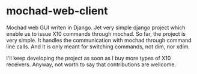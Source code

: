 mochad-web-client
=================

Mochad web GUI writen in Django. Jet very simple django project which enable us to issue X10 commands through mochad.
So far, the project is very simple. It handles the communication with mochad through command line calls. And it is only 
meant for switching commands, not dim, nor xdim.

I'll keep developing the project as soon as I buy more types of X10 receivers. Anyway, not worth to say that contributions
are wellcome.
